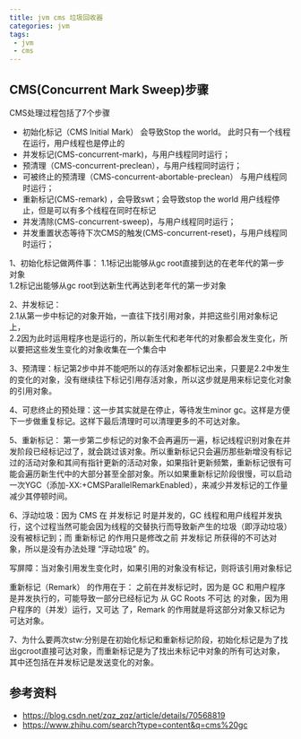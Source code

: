```yaml
---
title: jvm cms 垃圾回收器
categories: jvm
tags: 
 - jvm
 - cms
---
```


## CMS(Concurrent Mark Sweep)步骤  

CMS处理过程包括了7个步骤  
* 初始化标记（CMS Initial Mark） 会导致Stop the world。 此时只有一个线程在运行，用户线程也是停止的  
* 并发标记(CMS-concurrent-mark)，与用户线程同时运行；  
* 预清理（CMS-concurrent-preclean），与用户线程同时运行；  
* 可被终止的预清理（CMS-concurrent-abortable-preclean） 与用户线程同时运行；  
* 重新标记(CMS-remark) ，会导致swt；会导致stop the world 用户线程停止，但是可以有多个线程在同时在标记  
* 并发清除(CMS-concurrent-sweep)，与用户线程同时运行；  
* 并发重置状态等待下次CMS的触发(CMS-concurrent-reset)，与用户线程同时运行；  

1、初始化标记做两件事：
1.1标记出能够从gc root直接到达的在老年代的第一步对象  
1.2标记出能够从gc root到达新生代再达到老年代的第一步对象  

2、并发标记：  
2.1从第一步中标记的对象开始，一直往下找引用对象，并把这些引用对象标记上，  
2.2因为此时运用程序也是运行的，所以新生代和老年代的对象都会发生变化，所以要把这些发生变化的对象收集在一个集合中  

3、预清理：标记第2步中并不能吧所以的存活对象都标记出来，只要是2.2中发生的变化的对象，没有继续往下标记引用存活对象，所以这步就是用来标记变化对象的引用对象。

4、可悲终止的预处理：这一步其实就是在停止，等待发生minor gc。这样是方便下一步做重复标记。这样下最后清理时可以清理更多的不可达对象。

5、重新标记： 第一步第二步标记的对象不会再遍历一遍，标记线程识别对象在并发阶段已经标记过了，就会跳过该对象。所以重新标记只会遍历那些新增没有标记过的活动对象和其间有指针更新的活动对象，如果指针更新频繁，重新标记很有可能会遍历新生代中的大部分甚至全部对象。所以如果重新标记阶段很慢，可以启动一次YGC（添加-XX:+CMSParallelRemarkEnabled），来减少并发标记的工作量减少其停顿时间。

6、浮动垃圾：因为 CMS 在 并发标记 时是并发的，GC 线程和用户线程并发执行，这个过程当然可能会因为线程的交替执行而导致新产生的垃圾（即浮动垃圾）没有被标记到；而 重新标记 的作用只是修改之前 并发标记 所获得的不可达对象，所以是没有办法处理 “浮动垃圾” 的。  

写屏障：当对象引用发生变化时，如果引用的对象没有标记，则将该引用对象标记  

重新标记（Remark） 的作用在于： 之前在并发标记时，因为是 GC 和用户程序是并发执行的，可能导致一部分已经标记为 从 GC Roots 不可达 的对象，因为用户程序的（并发）运行，又可达 了，Remark 的作用就是将这部分对象又标记为 可达对象。  

7、为什么要两次stw:分别是在初始化标记和重新标记阶段，初始化标记是为了找出gcroot直接可达对象，而重新标记是为了找出未标记中对象的所有可达对象，其中还包括在并发标记是发送变化的对象。

## 参考资料

* https://blog.csdn.net/zqz_zqz/article/details/70568819
* https://www.zhihu.com/search?type=content&q=cms%20gc